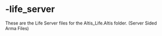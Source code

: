-life_server
============

These are the Life Server files for the Altis_Life.Altis folder.  (Server Sided Arma Files)
